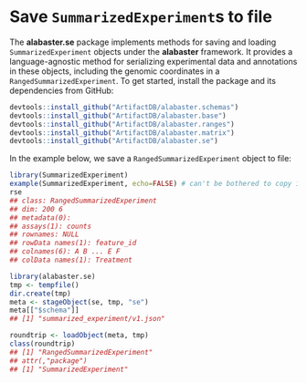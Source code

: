 # Save `SummarizedExperiment`s to file

The **alabaster.se** package implements methods for saving and loading `SummarizedExperiment` objects under the **alabaster** framework.
It provides a language-agnostic method for serializing experimental data and annotations in these objects, including the genomic coordinates in a `RangedSummarizedExperiment`.
To get started, install the package and its dependencies from GitHub:

```r
devtools::install_github("ArtifactDB/alabaster.schemas")
devtools::install_github("ArtifactDB/alabaster.base")
devtools::install_github("ArtifactDB/alabaster.ranges")
devtools::install_github("ArtifactDB/alabaster.matrix")
devtools::install_github("ArtifactDB/alabaster.se")
```

In the example below, we save a `RangedSummarizedExperiment` object to file:

```r
library(SummarizedExperiment)
example(SummarizedExperiment, echo=FALSE) # can't be bothered to copy it here.
rse
## class: RangedSummarizedExperiment
## dim: 200 6
## metadata(0):
## assays(1): counts
## rownames: NULL
## rowData names(1): feature_id
## colnames(6): A B ... E F
## colData names(1): Treatment

library(alabaster.se)
tmp <- tempfile()
dir.create(tmp)
meta <- stageObject(se, tmp, "se")
meta[["$schema"]]
## [1] "summarized_experiment/v1.json"

roundtrip <- loadObject(meta, tmp)
class(roundtrip)
## [1] "RangedSummarizedExperiment"
## attr(,"package")
## [1] "SummarizedExperiment"
```

